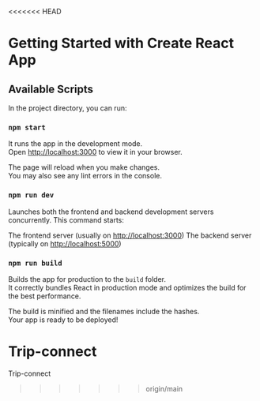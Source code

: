 <<<<<<< HEAD
# Getting Started with Create React App

## Available Scripts

In the project directory, you can run:

### `npm start`

It runs the app in the development mode.\
Open [http://localhost:3000](http://localhost:3000) to view it in your browser.

The page will reload when you make changes.\
You may also see any lint errors in the console.

### `npm run dev`

Launches both the frontend and backend development servers concurrently. This command starts:

The frontend server (usually on [http://localhost:3000](http://localhost:3000))
The backend server (typically on [http://localhost:5000](http://localhost:5000))

### `npm run build`

Builds the app for production to the `build` folder.\
It correctly bundles React in production mode and optimizes the build for the best performance.

The build is minified and the filenames include the hashes.\
Your app is ready to be deployed!

# Trip-connect
Trip-connect
>>>>>>> origin/main
